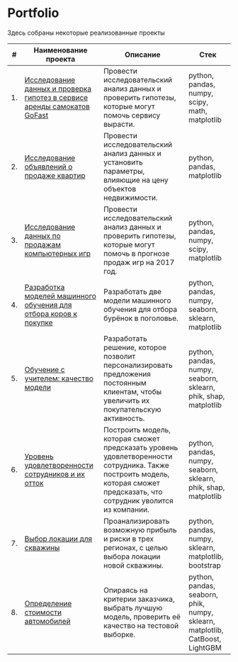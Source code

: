 # Portfolio

Здесь собраны некоторые реализованные проекты

| #    | Наименование проекта                | Описание                                                     | Стек                                                         |
| ---- | ------------------------------------------------------------ | ------------------------------------------------------------ | ------------------------------------------------------------ |
| 1.   | [Исследование данных и проверка гипотез в сервисе аренды самокатов GoFast](https://github.com/gilsunkan/practicum_projects/tree/main/research_for_scooter_rental_service) | Провести исследовательский анализ данных и проверить гипотезы, которые могут помочь сервису вырасти. | python, pandas, numpy, scipy, math, matplotlib|
| 2.   | [Исследование объявлений о продаже квартир](https://github.com/gilsunkan/practicum_projects/tree/main/real_estate_market_research) | Провести исследовательский анализ данных и установить параметры, влияющие на цену объектов недвижимости. | python, pandas, matplotlib|
| 3.   | [Исследование данных по продажам компьютерных игр](https://github.com/gilsunkan/practicum_projects/tree/main/games_sales_research) | Провести исследовательский анализ данных и проверить гипотезы, которые могут помочь в прогнозе продаж игр на 2017 год. | python, pandas, numpy, scipy, matplotlib |
| 4.   | [Разработка моделей машинного обучения для отбора коров к покупке](https://github.com/gilsunkan/practicum_projects/tree/main/machine_learning_model_for_farming) | Разработать две модели машинного обучения для отбора бурёнок в поголовье. | python, pandas, numpy, seaborn, sklearn, matplotlib |
| 5.   | [Обучение с учителем: качество модели](https://github.com/gilsunkan/practicum_projects/tree/main/increasing_of_buying_activity) | Разработать решение, которое позволит персонализировать предложения постоянным клиентам, чтобы увеличить их покупательскую активность. | python, pandas, numpy, seaborn, sklearn, phik, shap, matplotlib |
| 6.   | [Уровень удовлетворенности сотрудников и их отток](https://github.com/gilsunkan/practicum_projects/tree/main/job_satisfaction_and_quitting_rate) | Построить модель, которая сможет предсказать уровень удовлетворенности сотрудника. Также построить модель, которая сможет предсказать, что сотрудник уволится из компании. | python, pandas, numpy, seaborn, sklearn, phik, shap, matplotlib |
| 7.   | [Выбор локации для скважины](https://github.com/gilsunkan/practicum_projects/tree/main/oil_well_location_selection) | Проанализировать возможную прибыль и риски в трех регионах, с целью выбора локации новой скважины. | python, pandas, numpy, sklearn, matplotlib, bootstrap |
| 8.   | [Определение стоимости автомобилей](https://github.com/gilsunkan/practicum_projects/tree/main/car_price_prediction) | Опираясь на критерии заказчика, выбрать лучшую модель, проверить её качество на тестовой выборке. | python, pandas, seaborn, phik, numpy, sklearn, matplotlib, CatBoost, LightGBM |
